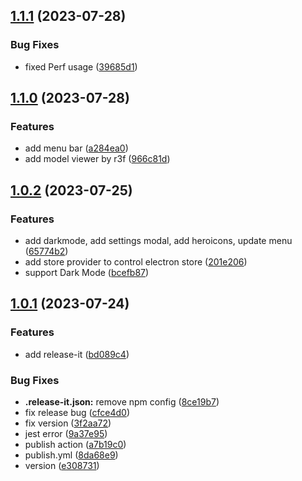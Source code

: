 

## [1.1.1](https://github.com/MarshallChang/Manyi-transformer/compare/v1.1.0...v1.1.1) (2023-07-28)


### Bug Fixes

* fixed Perf usage ([39685d1](https://github.com/MarshallChang/Manyi-transformer/commit/39685d192147a5239dad11ff2e6b58f698226df5))

## [1.1.0](https://github.com/MarshallChang/Manyi-transformer/compare/v1.0.2...v1.1.0) (2023-07-28)


### Features

* add menu bar ([a284ea0](https://github.com/MarshallChang/Manyi-transformer/commit/a284ea09fa0d84c30bbf1b0fc7c9767befc15bc1))
* add model viewer by r3f ([966c81d](https://github.com/MarshallChang/Manyi-transformer/commit/966c81da2f757a8b8f12aca375b621403d2e3384))

## [1.0.2](https://github.com/MarshallChang/Manyi-transformer/compare/v1.0.1...v1.0.2) (2023-07-25)


### Features

* add darkmode, add settings modal, add heroicons, update menu ([65774b2](https://github.com/MarshallChang/Manyi-transformer/commit/65774b26b9c02b6ba958cd79a8988de4bc17021c))
* add store provider to control electron store ([201e206](https://github.com/MarshallChang/Manyi-transformer/commit/201e206f69c7ead6df45970f8ea73c42ff54e6f2))
* support Dark Mode ([bcefb87](https://github.com/MarshallChang/Manyi-transformer/commit/bcefb87bf314887944e49653a07296410b89270e))

## [1.0.1](https://github.com/MarshallChang/Manyi-transformer/compare/v1.0.0...v1.0.1) (2023-07-24)


### Features

* add release-it ([bd089c4](https://github.com/MarshallChang/Manyi-transformer/commit/bd089c43462be465f8cffab318475aa1e105f619))


### Bug Fixes

* **.release-it.json:** remove npm config ([8ce19b7](https://github.com/MarshallChang/Manyi-transformer/commit/8ce19b7ba15f4afd5cb142bd06044b3bd1f2ce1c))
* fix release bug ([cfce4d0](https://github.com/MarshallChang/Manyi-transformer/commit/cfce4d063ffd234c2f524983637fb28754088625))
* fix version ([3f2aa72](https://github.com/MarshallChang/Manyi-transformer/commit/3f2aa7206b3cf5ac47f5b4b4f5246523eb35b85b))
* jest error ([9a37e95](https://github.com/MarshallChang/Manyi-transformer/commit/9a37e9599115b2853992e13085000568cb75ae69))
* publish action ([a7b19c0](https://github.com/MarshallChang/Manyi-transformer/commit/a7b19c00a89fd921e62486dd10152cfb7243e058))
* publish.yml ([8da68e9](https://github.com/MarshallChang/Manyi-transformer/commit/8da68e91f3a53ae2aac064585e98ced8e46926c9))
* version ([e308731](https://github.com/MarshallChang/Manyi-transformer/commit/e308731b46221dcc4e141e3b6ef90091016cab9c))